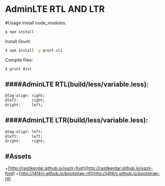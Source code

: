 # AdminLTE RTL AND LTR

#Usage
Install node_modules:
```bash
$ npm install 
```
Install Grunt:
```bash
$ npm install -g grunt-cli
```
Compile files:
```bash
$ grunt dist
```

####AdminLTE RTL(build/less/variable.less):
---
```html
@tag-align: right;
@left:      right;
@right:     left;
```
####AdminLTE LTR(build/less/variable.less):
---
```html
@tag-align: left;
@left:      left;
@right:     right;
```
#Assets
---
+[http://rastikerdar.github.io/vazir-font](http://rastikerdar.github.io/vazir-font)
+[http://j4f4rii.github.io/bootstrap-rtl](http://j4f4rii.github.io/bootstrap-rtl)



